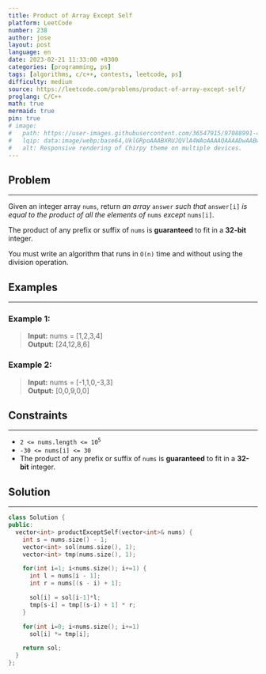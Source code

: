 ```yaml
---
title: Product of Array Except Self
platform: LeetCode
number: 238
author: jose
layout: post
language: en
date: 2023-02-21 11:33:00 +0300
categories: [programming, ps]
tags: [algorithms, c/c++, contests, leetcode, ps]
difficulty: medium
source: https://leetcode.com/problems/product-of-array-except-self/
proglang: C/C++
math: true
mermaid: true
pin: true
# image:
#   path: https://user-images.githubusercontent.com/36547915/97088991-45da5d00-1652-11eb-900f-80d106540f4f.png
#   lqip: data:image/webp;base64,UklGRpoAAABXRUJQVlA4WAoAAAAQAAAADwAABwAAQUxQSDIAAAARL0AmbZurmr57yyIiqE8oiG0bejIYEQTgqiDA9vqnsUSI6H+oAERp2HZ65qP/VIAWAFZQOCBCAAAA8AEAnQEqEAAIAAVAfCWkAALp8sF8rgRgAP7o9FDvMCkMde9PK7euH5M1m6VWoDXf2FkP3BqV0ZYbO6NA/VFIAAAA
#   alt: Responsive rendering of Chirpy theme on multiple devices.
--- 
```

## Problem
---
Given an integer array `nums`, return *an array* `answer` *such that* `answer[i]` *is equal to the product of all the elements of* `nums` *except* `nums[i]`.  
  
The product of any prefix or suffix of `nums` is **guaranteed** to fit in a **32-bit** integer.  
  
You must write an algorithm that runs in `O(n)` time and without using the division operation.  

## Examples
---
### **Example 1:**  
>**Input:** nums = [1,2,3,4]  
>**Output:** [24,12,8,6]  

### **Example 2:**  
>**Input:** nums = [-1,1,0,-3,3]  
>**Output:** [0,0,9,0,0]  

## Constraints
---
- <code>2 <= nums.length <= 10<sup>5</sup></code>  
- `-30 <= nums[i] <= 30`  
- The product of any prefix or suffix of `nums` is **guaranteed** to fit in a **32-bit** integer.

## Solution
---
```c++
class Solution {
public:
  vector<int> productExceptSelf(vector<int>& nums) {
    int s = nums.size() - 1;
    vector<int> sol(nums.size(), 1);
    vector<int> tmp(nums.size(), 1);

    for(int i=1; i<nums.size(); i+=1) {
      int l = nums[i - 1];
      int r = nums[(s - i) + 1];

      sol[i] = sol[i-1]*l;
      tmp[s-i] = tmp[(s-i) + 1] * r;
    }

    for(int i=0; i<nums.size(); i+=1)
      sol[i] *= tmp[i];

    return sol;
  }
};
```
